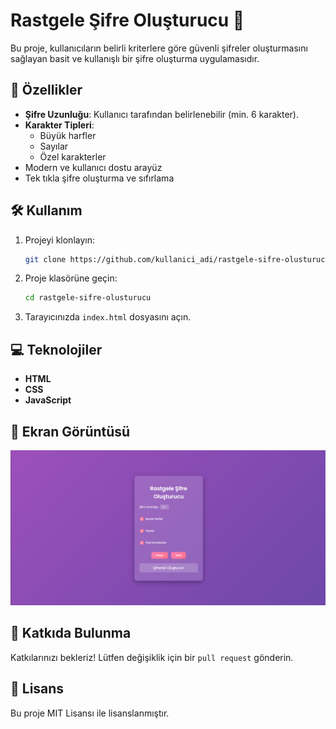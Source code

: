 # Rastgele Şifre Oluşturucu 🔐  

Bu proje, kullanıcıların belirli kriterlere göre güvenli şifreler oluşturmasını sağlayan basit ve kullanışlı bir şifre oluşturma uygulamasıdır.  

## 🚀 Özellikler  
- **Şifre Uzunluğu**: Kullanıcı tarafından belirlenebilir (min. 6 karakter).  
- **Karakter Tipleri**: 
  - Büyük harfler  
  - Sayılar  
  - Özel karakterler  
- Modern ve kullanıcı dostu arayüz  
- Tek tıkla şifre oluşturma ve sıfırlama  

## 🛠️ Kullanım  
1. Projeyi klonlayın:  
    ```bash
    git clone https://github.com/kullanici_adi/rastgele-sifre-olusturucu.git
    ```  
2. Proje klasörüne geçin:  
    ```bash
    cd rastgele-sifre-olusturucu
    ```  
3. Tarayıcınızda `index.html` dosyasını açın.

## 💻 Teknolojiler  
- **HTML**
- **CSS**
- **JavaScript**

## 📸 Ekran Görüntüsü  
![Proje Görseli](screenshot.png)

## 🤝 Katkıda Bulunma  
Katkılarınızı bekleriz! Lütfen değişiklik için bir `pull request` gönderin.  

## 📜 Lisans  
Bu proje MIT Lisansı ile lisanslanmıştır.

